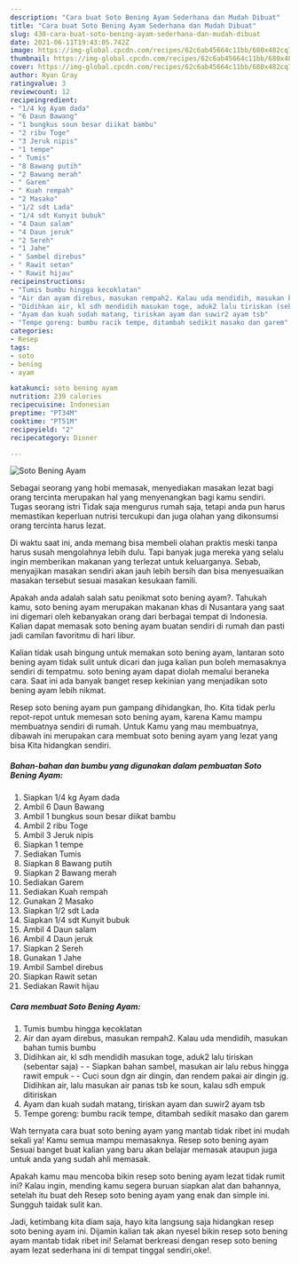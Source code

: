 ```yaml
---
description: "Cara buat Soto Bening Ayam Sederhana dan Mudah Dibuat"
title: "Cara buat Soto Bening Ayam Sederhana dan Mudah Dibuat"
slug: 430-cara-buat-soto-bening-ayam-sederhana-dan-mudah-dibuat
date: 2021-06-11T19:43:05.742Z
image: https://img-global.cpcdn.com/recipes/62c6ab45664c11bb/680x482cq70/soto-bening-ayam-foto-resep-utama.jpg
thumbnail: https://img-global.cpcdn.com/recipes/62c6ab45664c11bb/680x482cq70/soto-bening-ayam-foto-resep-utama.jpg
cover: https://img-global.cpcdn.com/recipes/62c6ab45664c11bb/680x482cq70/soto-bening-ayam-foto-resep-utama.jpg
author: Ryan Gray
ratingvalue: 3
reviewcount: 12
recipeingredient:
- "1/4 kg Ayam dada"
- "6 Daun Bawang"
- "1 bungkus soun besar diikat bambu"
- "2 ribu Toge"
- "3 Jeruk nipis"
- "1 tempe"
- " Tumis"
- "8 Bawang putih"
- "2 Bawang merah"
- " Garem"
- " Kuah rempah"
- "2 Masako"
- "1/2 sdt Lada"
- "1/4 sdt Kunyit bubuk"
- "4 Daun salam"
- "4 Daun jeruk"
- "2 Sereh"
- "1 Jahe"
- " Sambel direbus"
- " Rawit setan"
- " Rawit hijau"
recipeinstructions:
- "Tumis bumbu hingga kecoklatan"
- "Air dan ayam direbus, masukan rempah2. Kalau uda mendidih, masukan bahan tumis bumbu"
- "Didihkan air, kl sdh mendidih masukan toge, aduk2 lalu tiriskan (sebentar saja)  Siapkan bahan sambel, masukan air lalu rebus hingga rawit empuk  Cuci soun dgn air dingin, dan rendem pakai air dingin jg. Didihkan air, lalu masukan air panas tsb ke soun, kalau sdh empuk ditiriskan"
- "Ayam dan kuah sudah matang, tiriskan ayam dan suwir2 ayam tsb"
- "Tempe goreng: bumbu racik tempe, ditambah sedikit masako dan garem"
categories:
- Resep
tags:
- soto
- bening
- ayam

katakunci: soto bening ayam 
nutrition: 239 calories
recipecuisine: Indonesian
preptime: "PT34M"
cooktime: "PT51M"
recipeyield: "2"
recipecategory: Dinner

---
```



![Soto Bening Ayam](https://img-global.cpcdn.com/recipes/62c6ab45664c11bb/680x482cq70/soto-bening-ayam-foto-resep-utama.jpg)

Sebagai seorang yang hobi memasak, menyediakan masakan lezat bagi orang tercinta merupakan hal yang menyenangkan bagi kamu sendiri. Tugas seorang istri Tidak saja mengurus rumah saja, tetapi anda pun harus memastikan keperluan nutrisi tercukupi dan juga olahan yang dikonsumsi orang tercinta harus lezat.

Di waktu  saat ini, anda memang bisa membeli olahan praktis meski tanpa harus susah mengolahnya lebih dulu. Tapi banyak juga mereka yang selalu ingin memberikan makanan yang terlezat untuk keluarganya. Sebab, menyajikan masakan sendiri akan jauh lebih bersih dan bisa menyesuaikan masakan tersebut sesuai masakan kesukaan famili. 



Apakah anda adalah salah satu penikmat soto bening ayam?. Tahukah kamu, soto bening ayam merupakan makanan khas di Nusantara yang saat ini digemari oleh kebanyakan orang dari berbagai tempat di Indonesia. Kalian dapat memasak soto bening ayam buatan sendiri di rumah dan pasti jadi camilan favoritmu di hari libur.

Kalian tidak usah bingung untuk memakan soto bening ayam, lantaran soto bening ayam tidak sulit untuk dicari dan juga kalian pun boleh memasaknya sendiri di tempatmu. soto bening ayam dapat diolah memalui beraneka cara. Saat ini ada banyak banget resep kekinian yang menjadikan soto bening ayam lebih nikmat.

Resep soto bening ayam pun gampang dihidangkan, lho. Kita tidak perlu repot-repot untuk memesan soto bening ayam, karena Kamu mampu membuatnya sendiri di rumah. Untuk Kamu yang mau membuatnya, dibawah ini merupakan cara membuat soto bening ayam yang lezat yang bisa Kita hidangkan sendiri.

<!--inarticleads1-->

##### Bahan-bahan dan bumbu yang digunakan dalam pembuatan Soto Bening Ayam:

1. Siapkan 1/4 kg Ayam dada
1. Ambil 6 Daun Bawang
1. Ambil 1 bungkus soun besar diikat bambu
1. Ambil 2 ribu Toge
1. Ambil 3 Jeruk nipis
1. Siapkan 1 tempe
1. Sediakan  Tumis
1. Siapkan 8 Bawang putih
1. Siapkan 2 Bawang merah
1. Sediakan  Garem
1. Sediakan  Kuah rempah
1. Gunakan 2 Masako
1. Siapkan 1/2 sdt Lada
1. Siapkan 1/4 sdt Kunyit bubuk
1. Ambil 4 Daun salam
1. Ambil 4 Daun jeruk
1. Siapkan 2 Sereh
1. Gunakan 1 Jahe
1. Ambil  Sambel direbus
1. Siapkan  Rawit setan
1. Sediakan  Rawit hijau




<!--inarticleads2-->

##### Cara membuat Soto Bening Ayam:

1. Tumis bumbu hingga kecoklatan
1. Air dan ayam direbus, masukan rempah2. Kalau uda mendidih, masukan bahan tumis bumbu
1. Didihkan air, kl sdh mendidih masukan toge, aduk2 lalu tiriskan (sebentar saja) -  - Siapkan bahan sambel, masukan air lalu rebus hingga rawit empuk -  - Cuci soun dgn air dingin, dan rendem pakai air dingin jg. Didihkan air, lalu masukan air panas tsb ke soun, kalau sdh empuk ditiriskan
1. Ayam dan kuah sudah matang, tiriskan ayam dan suwir2 ayam tsb
1. Tempe goreng: bumbu racik tempe, ditambah sedikit masako dan garem




Wah ternyata cara buat soto bening ayam yang mantab tidak ribet ini mudah sekali ya! Kamu semua mampu memasaknya. Resep soto bening ayam Sesuai banget buat kalian yang baru akan belajar memasak ataupun juga untuk anda yang sudah ahli memasak.

Apakah kamu mau mencoba bikin resep soto bening ayam lezat tidak rumit ini? Kalau ingin, mending kamu segera buruan siapkan alat dan bahannya, setelah itu buat deh Resep soto bening ayam yang enak dan simple ini. Sungguh taidak sulit kan. 

Jadi, ketimbang kita diam saja, hayo kita langsung saja hidangkan resep soto bening ayam ini. Dijamin kalian tak akan nyesel bikin resep soto bening ayam mantab tidak ribet ini! Selamat berkreasi dengan resep soto bening ayam lezat sederhana ini di tempat tinggal sendiri,oke!.

